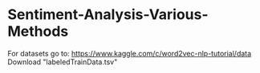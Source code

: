# Sentiment-Analysis-Various-Methods

For datasets go to:
https://www.kaggle.com/c/word2vec-nlp-tutorial/data
Download "labeledTrainData.tsv"
